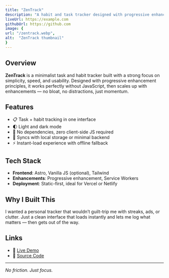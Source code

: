 ```yaml
---
title: "ZenTrack"
description: "A habit and task tracker designed with progressive enhancement in mind. Zero distractions, all momentum."
liveUrl: https://example.com
githubUrl: https://github.com
image: {
url: "/zentrack.webp",
alt:  "ZenTrack thumbnail"
}
---
```


## Overview

**ZenTrack** is a minimalist task and habit tracker built with a strong focus on simplicity, speed, and usability. Designed with progressive enhancement principles, it works perfectly without JavaScript, then scales up with enhancements — no bloat, no distractions, just momentum.

## Features

- 📋 Task + habit tracking in one interface
- 🌓 Light and dark mode
- 🚫 No dependencies, zero client-side JS required
- 🔄 Syncs with local storage or minimal backend
- ⚡ Instant-load experience with offline fallback

## Tech Stack

- **Frontend**: Astro, Vanilla JS (optional), Tailwind
- **Enhancements**: Progressive enhancement, Service Workers
- **Deployment**: Static-first, ideal for Vercel or Netlify

## Why I Built This

I wanted a personal tracker that wouldn’t guilt-trip me with streaks, ads, or clutter. Just a clean interface that loads instantly and lets me log what matters — then gets out of the way.

## Links

- 🔗 [Live Demo](https://zentrack.dev)
- 💾 [Source Code](https://github.com/yourusername/zentrack)

---

_No friction. Just focus._
